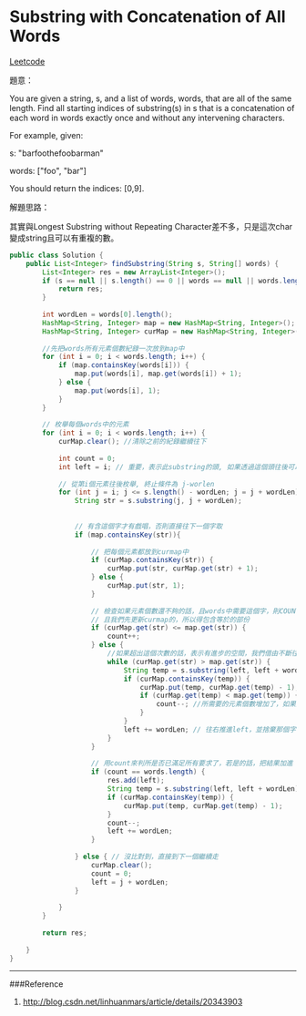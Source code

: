 # Substring with Concatenation of All Words

[Leetcode](https://leetcode.com/problems/substring-with-concatenation-of-all-words/)

題意：

You are given a string, s, and a list of words, words, that are all of the same length. Find all starting indices of substring(s) in s that is a concatenation of each word in words exactly once and without any intervening characters.

For example, given:

s: "barfoothefoobarman"

words: ["foo", "bar"]

You should return the indices: [0,9].

解題思路：

其實與Longest Substring without Repeating Character差不多，只是這次char變成string且可以有重複的數。




```java
public class Solution {
    public List<Integer> findSubstring(String s, String[] words) {
        List<Integer> res = new ArrayList<Integer>();
        if (s == null || s.length() == 0 || words == null || words.length == 0) {
            return res;
        }
        
        int wordLen = words[0].length();
        HashMap<String, Integer> map = new HashMap<String, Integer>();
        HashMap<String, Integer> curMap = new HashMap<String, Integer>();
        
        //先把words所有元素個數紀錄一次放到map中
        for (int i = 0; i < words.length; i++) {
            if (map.containsKey(words[i])) {
                map.put(words[i], map.get(words[i]) + 1);
            } else {
                map.put(words[i], 1);
            }
        }
        
        // 枚舉每個words中的元素
        for (int i = 0; i < words.length; i++) {
            curMap.clear(); //清除之前的紀錄繼續往下
            
            int count = 0;
            int left = i; // 重要，表示此substring的頭, 如果透過這個頭往後可以找出所有值，則把left加入
            
            // 從第i個元素往後枚舉, 終止條件為 j-worlen
            for (int j = i; j <= s.length() - wordLen; j = j + wordLen) {
                String str = s.substring(j, j + wordLen);
                
                
                // 有含這個字才有戲唱，否則直接往下一個字取
                if (map.containsKey(str)){
                    
                    // 把每個元素都放到curmap中
                    if (curMap.containsKey(str)) {
                        curMap.put(str, curMap.get(str) + 1);
                    } else {
                        curMap.put(str, 1);
                    }
                    
                    // 檢查如果元素個數還不夠的話，且words中需要這個字，則COUNT++
                    // 且我們先更新curmap的，所以得包含等於的部份
                    if (curMap.get(str) <= map.get(str)) {
                        count++;
                    } else {
                        //如果超出這個次數的話，表示有進步的空間，我們借由不斷往前推進left來作
                        while (curMap.get(str) > map.get(str)) {
                            String temp = s.substring(left, left + wordLen); // 檢查目前將要刪除的字需不需要
                            if (curMap.containsKey(temp)) {
                                curMap.put(temp, curMap.get(temp) - 1);
                                if (curMap.get(temp) < map.get(temp)) {
                                    count--; //所需要的元素個數增加了，如果大於的話，表示還夠包含所有words中的元素，不需更新count
                                }
                            }
                            left += wordLen; // 往右推進left，並捨棄那個字
                        }
                    }
                    
                    // 用count來判所是否已滿足所有要求了，若是的話，把結果加進
                    if (count == words.length) {
                        res.add(left);
                        String temp = s.substring(left, left + wordLen);
                        if (curMap.containsKey(temp)) {
                            curMap.put(temp, curMap.get(temp) - 1);
                        }
                        count--;
                        left += wordLen;
                    } 
                    
                } else { // 沒比對到，直接到下一個繼續走
                    curMap.clear();
                    count = 0;
                    left = j + wordLen;
                }
                
            }
        }
        
        return res;
        
    }
}
```
---
###Reference
1. http://blog.csdn.net/linhuanmars/article/details/20343903